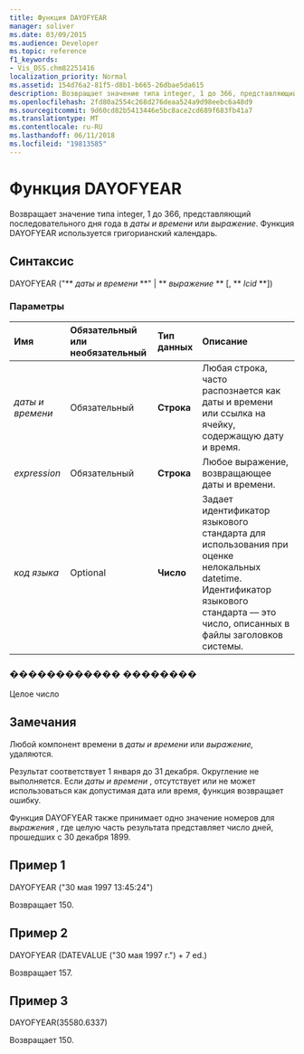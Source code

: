 ```yaml
---
title: Функция DAYOFYEAR
manager: soliver
ms.date: 03/09/2015
ms.audience: Developer
ms.topic: reference
f1_keywords:
- Vis_DSS.chm82251416
localization_priority: Normal
ms.assetid: 154d76a2-81f5-d8b1-b665-26dbae5da615
description: Возвращает значение типа integer, 1 до 366, представляющий последовательного дня года в даты и времени или выражение. Функция DAYOFYEAR используется григорианский календарь.
ms.openlocfilehash: 2fd80a2554c268d276deaa524a9d98eebc6a48d9
ms.sourcegitcommit: 9d60cd82b5413446e5bc8ace2cd689f683fb41a7
ms.translationtype: MT
ms.contentlocale: ru-RU
ms.lasthandoff: 06/11/2018
ms.locfileid: "19813585"
---
```

# <a name="dayofyear-function"></a>Функция DAYOFYEAR

Возвращает значение типа integer, 1 до 366, представляющий последовательного дня года в _даты и времени_ или _выражение_. Функция DAYOFYEAR используется григорианский календарь.
  
## <a name="syntax"></a>Синтаксис

DAYOFYEAR ("** *даты и времени* **" | ** *выражение* ** [, ** *lcid* **]) 
  
### <a name="parameters"></a>Параметры

|**Имя**|**Обязательный или необязательный**|**Тип данных**|**Описание**|
|:-----|:-----|:-----|:-----|
| _даты и времени_ <br/> |Обязательный  <br/> |**Строка** <br/> |Любая строка, часто распознается как даты и времени или ссылка на ячейку, содержащую дату и время.  <br/> |
| _expression_ <br/> |Обязательный  <br/> |**Строка** <br/> |Любое выражение, возвращающее даты и времени.  <br/> |
| _код языка_ <br/> |Optional  <br/> |**Число** <br/> |Задает идентификатор языкового стандарта для использования при оценке нелокальных datetime. Идентификатор языкового стандарта — это число, описанных в файлы заголовков системы.  <br/> |
   
### <a name="return-value"></a>������������ ��������

Целое число
  
## <a name="remarks"></a>Замечания

Любой компонент времени в _даты и времени_ или _выражение,_ удаляются. 
  
Результат соответствует 1 января до 31 декабря. Округление не выполняется. Если _даты и времени_ , отсутствует или не может использоваться как допустимая дата или время, функция возвращает ошибку. 
  
Функция DAYOFYEAR также принимает одно значение номеров для _выражения_ , где целую часть результата представляет число дней, прошедших с 30 декабря 1899. 
  
## <a name="example-1"></a>Пример 1

DAYOFYEAR ("30 мая 1997 13:45:24")
  
Возвращает 150.
  
## <a name="example-2"></a>Пример 2

DAYOFYEAR (DATEVALUE ("30 мая 1997 г.") + 7 ed.)
  
Возвращает 157.
  
## <a name="example-3"></a>Пример 3

DAYOFYEAR(35580.6337)
  
Возвращает 150.
  

